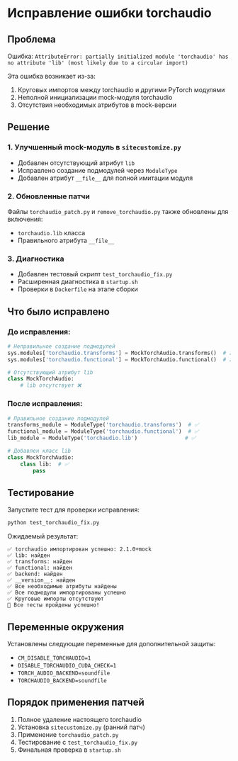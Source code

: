 # Исправление ошибки torchaudio

## Проблема

Ошибка: `AttributeError: partially initialized module 'torchaudio' has no attribute 'lib' (most likely due to a circular import)`

Эта ошибка возникает из-за:

1. Круговых импортов между torchaudio и другими PyTorch модулями
2. Неполной инициализации mock-модуля torchaudio
3. Отсутствия необходимых атрибутов в mock-версии

## Решение

### 1. Улучшенный mock-модуль в `sitecustomize.py`

-   Добавлен отсутствующий атрибут `lib`
-   Исправлено создание подмодулей через `ModuleType`
-   Добавлен атрибут `__file__` для полной имитации модуля

### 2. Обновленные патчи

Файлы `torchaudio_patch.py` и `remove_torchaudio.py` также обновлены для включения:

-   `torchaudio.lib` класса
-   Правильного атрибута `__file__`

### 3. Диагностика

-   Добавлен тестовый скрипт `test_torchaudio_fix.py`
-   Расширенная диагностика в `startup.sh`
-   Проверки в `Dockerfile` на этапе сборки

## Что было исправлено

### До исправления:

```python
# Неправильное создание подмодулей
sys.modules['torchaudio.transforms'] = MockTorchAudio.transforms()  # ❌
sys.modules['torchaudio.functional'] = MockTorchAudio.functional()  # ❌

# Отсутствующий атрибут lib
class MockTorchAudio:
    # lib отсутствует ❌
```

### После исправления:

```python
# Правильное создание подмодулей
transforms_module = ModuleType('torchaudio.transforms')  # ✅
functional_module = ModuleType('torchaudio.functional')  # ✅
lib_module = ModuleType('torchaudio.lib')               # ✅

# Добавлен класс lib
class MockTorchAudio:
    class lib:  # ✅
        pass
```

## Тестирование

Запустите тест для проверки исправления:

```bash
python test_torchaudio_fix.py
```

Ожидаемый результат:

```
✅ torchaudio импортирован успешно: 2.1.0+mock
✅ lib: найден
✅ transforms: найден
✅ functional: найден
✅ backend: найден
✅ __version__: найден
✅ Все необходимые атрибуты найдены
✅ Все подмодули импортированы успешно
✅ Круговые импорты отсутствуют
🎉 Все тесты пройдены успешно!
```

## Переменные окружения

Установлены следующие переменные для дополнительной защиты:

-   `CM_DISABLE_TORCHAUDIO=1`
-   `DISABLE_TORCHAUDIO_CUDA_CHECK=1`
-   `TORCH_AUDIO_BACKEND=soundfile`
-   `TORCHAUDIO_BACKEND=soundfile`

## Порядок применения патчей

1. Полное удаление настоящего torchaudio
2. Установка `sitecustomize.py` (ранний патч)
3. Применение `torchaudio_patch.py`
4. Тестирование с `test_torchaudio_fix.py`
5. Финальная проверка в `startup.sh`
